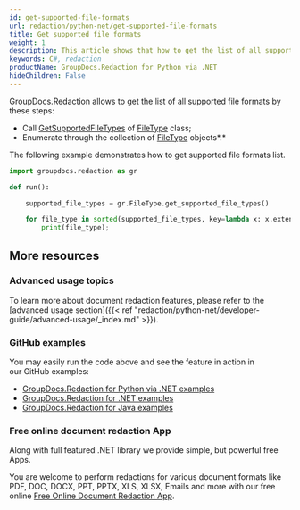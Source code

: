 ```yaml
---
id: get-supported-file-formats
url: redaction/python-net/get-supported-file-formats
title: Get supported file formats
weight: 1
description: This article shows that how to get the list of all supported file formats of GroupDocs.Redaction by using C#.
keywords: C#, redaction
productName: GroupDocs.Redaction for Python via .NET
hideChildren: False
---
```

GroupDocs.Redaction allows to get the list of all supported file formats by these steps:

*   Call [GetSupportedFileTypes](https://reference.groupdocs.com/python-net/redaction/groupdocs.redaction/filetype/methods/getsupportedfiletypes) of [FileType](https://reference.groupdocs.com/python-net/redaction/groupdocs.redaction/filetype) class;
*   Enumerate through the collection of [FileType](https://reference.groupdocs.com/python-net/redaction/groupdocs.redaction/filetype) objects*.*

The following example demonstrates how to get supported file formats list.

```python
import groupdocs.redaction as gr

def run():

    supported_file_types = gr.FileType.get_supported_file_types()

    for file_type in sorted(supported_file_types, key=lambda x: x.extension):
        print(file_type);
```

## More resources

### Advanced usage topics

To learn more about document redaction features, please refer to the [advanced usage section]({{< ref "redaction/python-net/developer-guide/advanced-usage/_index.md" >}}).

### GitHub examples

You may easily run the code above and see the feature in action in our GitHub examples:

*   [GroupDocs.Redaction for Python via .NET examples](https://github.com/groupdocs-redaction/GroupDocs.Redaction-for-Python-via-.NET)
*   [GroupDocs.Redaction for .NET examples](https://github.com/groupdocs-redaction/GroupDocs.Redaction-for-.NET)
*   [GroupDocs.Redaction for Java examples](https://github.com/groupdocs-redaction/GroupDocs.Redaction-for-Java)
    

### Free online document redaction App

Along with full featured .NET library we provide simple, but powerful free Apps.

You are welcome to perform redactions for various document formats like PDF, DOC, DOCX, PPT, PPTX, XLS, XLSX, Emails and more with our free online [Free Online Document Redaction App](https://products.groupdocs.app/redaction).
